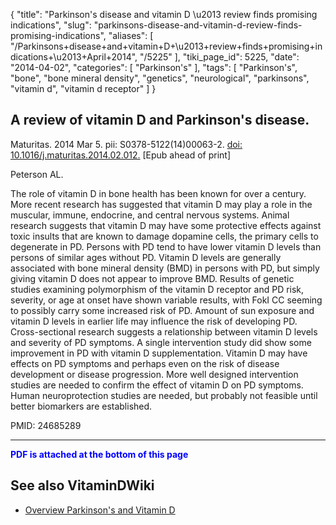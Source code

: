 {
    "title": "Parkinson's disease and vitamin D \u2013 review finds promising indications",
    "slug": "parkinsons-disease-and-vitamin-d-review-finds-promising-indications",
    "aliases": [
        "/Parkinsons+disease+and+vitamin+D+\u2013+review+finds+promising+indications+\u2013+April+2014",
        "/5225"
    ],
    "tiki_page_id": 5225,
    "date": "2014-04-02",
    "categories": [
        "Parkinson's"
    ],
    "tags": [
        "Parkinson's",
        "bone",
        "bone mineral density",
        "genetics",
        "neurological",
        "parkinsons",
        "vitamin d",
        "vitamin d receptor"
    ]
}


## A review of vitamin D and Parkinson's disease.

Maturitas. 2014 Mar 5. pii: S0378-5122(14)00063-2. [doi: 10.1016/j.maturitas.2014.02.012.](https://doi.org/10.1016/j.maturitas.2014.02.012.) <span>[Epub ahead of print]</span>

Peterson AL.

The role of vitamin D in bone health has been known for over a century. More recent research has suggested that vitamin D may play a role in the muscular, immune, endocrine, and central nervous systems. Animal research suggests that vitamin D may have some protective effects against toxic insults that are known to damage dopamine cells, the primary cells to degenerate in PD. Persons with PD tend to have lower vitamin D levels than persons of similar ages without PD. Vitamin D levels are generally associated with bone mineral density (BMD) in persons with PD, but simply giving vitamin D does not appear to improve BMD. Results of genetic studies examining polymorphism of the vitamin D receptor and PD risk, severity, or age at onset have shown variable results, with FokI CC seeming to possibly carry some increased risk of PD. Amount of sun exposure and vitamin D levels in earlier life may influence the risk of developing PD. Cross-sectional research suggests a relationship between vitamin D levels and severity of PD symptoms. A single intervention study did show some improvement in PD with vitamin D supplementation. Vitamin D may have effects on PD symptoms and perhaps even on the risk of disease development or disease progression. More well designed intervention studies are needed to confirm the effect of vitamin D on PD symptoms. Human neuroprotection studies are needed, but probably not feasible until better biomarkers are established.

PMID: 24685289

---

 **<span style="color:#00F;">PDF is attached at the bottom of this page</span>** 

## See also VitaminDWiki

* [Overview Parkinson's and Vitamin D](/posts/overview-parkinsons-and-vitamin-d)